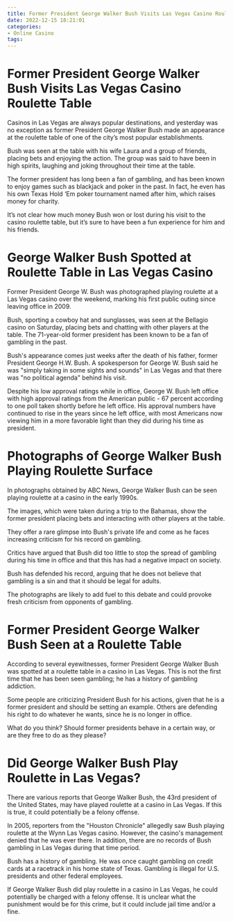 ```yaml
---
title: Former President George Walker Bush Visits Las Vegas Casino Roulette Table 
date: 2022-12-15 18:21:01
categories:
- Online Casino
tags:
---
```



#  Former President George Walker Bush Visits Las Vegas Casino Roulette Table 

Casinos in Las Vegas are always popular destinations, and yesterday was no exception as former President George Walker Bush made an appearance at the roulette table of one of the city’s most popular establishments.

Bush was seen at the table with his wife Laura and a group of friends, placing bets and enjoying the action. The group was said to have been in high spirits, laughing and joking throughout their time at the table.

The former president has long been a fan of gambling, and has been known to enjoy games such as blackjack and poker in the past. In fact, he even has his own Texas Hold ‘Em poker tournament named after him, which raises money for charity.

It’s not clear how much money Bush won or lost during his visit to the casino roulette table, but it’s sure to have been a fun experience for him and his friends.

#  George Walker Bush Spotted at Roulette Table in Las Vegas Casino 

Former President George W. Bush was photographed playing roulette at a Las Vegas casino over the weekend, marking his first public outing since leaving office in 2009.

Bush, sporting a cowboy hat and sunglasses, was seen at the Bellagio casino on Saturday, placing bets and chatting with other players at the table. The 71-year-old former president has been known to be a fan of gambling in the past.

Bush's appearance comes just weeks after the death of his father, former President George H.W. Bush. A spokesperson for George W. Bush said he was "simply taking in some sights and sounds" in Las Vegas and that there was "no political agenda" behind his visit.

Despite his low approval ratings while in office, George W. Bush left office with high approval ratings from the American public - 67 percent according to one poll taken shortly before he left office. His approval numbers have continued to rise in the years since he left office, with most Americans now viewing him in a more favorable light than they did during his time as president.

#  Photographs of George Walker Bush Playing Roulette Surface 

In photographs obtained by ABC News, George Walker Bush can be seen playing roulette at a casino in the early 1990s.

The images, which were taken during a trip to the Bahamas, show the former president placing bets and interacting with other players at the table.

They offer a rare glimpse into Bush's private life and come as he faces increasing criticism for his record on gambling.

Critics have argued that Bush did too little to stop the spread of gambling during his time in office and that this has had a negative impact on society.

Bush has defended his record, arguing that he does not believe that gambling is a sin and that it should be legal for adults.

The photographs are likely to add fuel to this debate and could provoke fresh criticism from opponents of gambling.

#  Former President George Walker Bush Seen at a Roulette Table 

According to several eyewitnesses, former President George Walker Bush was spotted at a roulette table in a casino in Las Vegas. This is not the first time that he has been seen gambling; he has a history of gambling addiction.

Some people are criticizing President Bush for his actions, given that he is a former president and should be setting an example. Others are defending his right to do whatever he wants, since he is no longer in office. 

What do you think? Should former presidents behave in a certain way, or are they free to do as they please?

#  Did George Walker Bush Play Roulette in Las Vegas?

There are various reports that George Walker Bush, the 43rd president of the United States, may have played roulette at a casino in Las Vegas. If this is true, it could potentially be a felony offense.

In 2005, reporters from the "Houston Chronicle" allegedly saw Bush playing roulette at the Wynn Las Vegas casino. However, the casino's management denied that he was ever there. In addition, there are no records of Bush gambling in Las Vegas during that time period.

Bush has a history of gambling. He was once caught gambling on credit cards at a racetrack in his home state of Texas. Gambling is illegal for U.S. presidents and other federal employees.

If George Walker Bush did play roulette in a casino in Las Vegas, he could potentially be charged with a felony offense. It is unclear what the punishment would be for this crime, but it could include jail time and/or a fine.